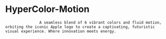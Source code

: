 # HyperColor-Motion

                   A seamless blend of 6 vibrant colors and fluid motion, orbiting the iconic Apple logo to create a captivating, futuristic visual experience. Where innovation meets energy.
